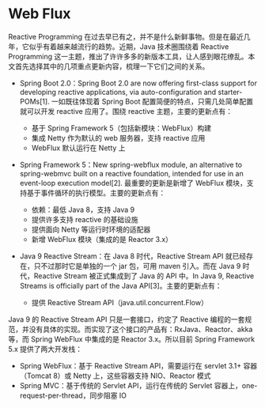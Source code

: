 # Web Flux

Reactive Programming 在过去早已有之，并不是什么新鲜事物。但是在最近几年，它似乎有着越来越流行的趋势。近期，Java 技术圈围绕着 Reactive Programming 这一主题，推出了许许多多的新版本工具，让人感到眼花缭乱。本文首先选择其中的几项重点更新内容，梳理一下它们之间的关系。

- Spring Boot 2.0：Spring Boot 2.0 are now offering first-class support for developing reactive applications, via auto-configuration and starter-POMs[1]. 一如既往体现着 Spring Boot 配置简便的特点，只需几处简单配置就可以开发 reactive 应用了。围绕 reactive 主题，主要的更新点有：

  - 基于 Spring Framework 5（包括新模块：WebFlux）构建
  - 集成 Netty 作为默认的 web 服务器，支持 reactive 应用
  - WebFlux 默认运行在 Netty 上

- Spring Framework 5：New spring-webflux module, an alternative to spring-webmvc built on a reactive foundation, intended for use in an event-loop execution model[2]. 最重要的更新是新增了 WebFlux 模块，支持基于事件循环的执行模型。主要的更新点有：

  - 依赖：最低 Java 8，支持 Java 9
  - 提供许多支持 reactive 的基础设施
  - 提供面向 Netty 等运行时环境的适配器
  - 新增 WebFlux 模块（集成的是 Reactor 3.x）

- Java 9 Reactive Stream：在 Java 8 时代，Reactive Stream API 就已经存在，只不过那时它是单独的一个 jar 包，可用 maven 引入。而在 Java 9 时代，Reactive Stream 被正式集成到了 Java 的 API 中。In Java 9, Reactive Streams is officially part of the Java API[3]。主要的更新点有：

  - 提供 Reactive Stream API（java.util.concurrent.Flow）

Java 9 的 Reactive Stream API 只是一套接口，约定了 Reactive 编程的一套规范，并没有具体的实现。而实现了这个接口的产品有：RxJava、Reactor、akka 等，而 Spring WebFlux 中集成的是 Reactor 3.x。所以目前 Spring Framework 5.x 提供了两大开发栈：

- Spring WebFlux：基于 Reactive Stream API，需要运行在 servlet 3.1+ 容器（Tomcat 8）或 Netty 上，这些容器支持 NIO、Reactor 模式
- Spring MVC：基于传统的 Servlet API，运行在传统的 Servlet 容器上，one-request-per-thread，同步阻塞 IO
